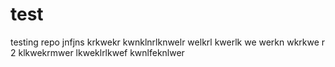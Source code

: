 # test
testing repo
jnfjns
krkwekr
kwnklnrlknwelr
  welkrl  kwerlk  we
    werkn wkrkwe  r
    2 klkwekrmwer
    lkweklrlkwef
    kwnlfeknlwer
    
